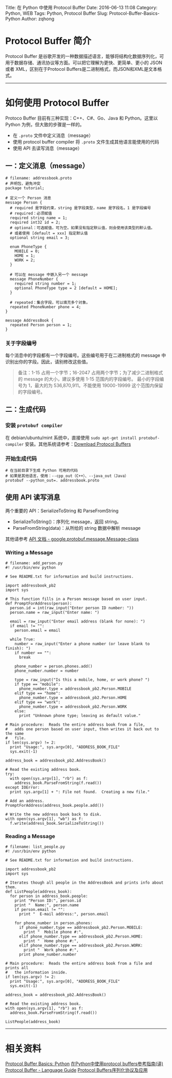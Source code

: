 Title: 在 Python 中使用 Protocol Buffer
Date: 2016-06-13 11:08
Category: Python, WEB
Tags: Python, Protocol Buffer
Slug: Protocol-Buffer-Basics-Python
Author: zqhong

# Protocol Buffer 简介
Protocol Buffer 是谷歌开发的一种数据描述语言，能够将结构化数据序列化，可用于数据存储、通讯协议等方面。可以把它理解为更快、更简单、更小的 JSON 或者 XML，区别在于Protocol Buffers是二进制格式，而JSON和XML是文本格式。

---

# 如何使用 Protocol Buffer
Protoco Buffer 目前有三种实现：C++、C#、Go、Java 和 Python。这里以 Python 为例，但大致的步骤是一样的。
* 在 `.proto` 文件中定义消息（message）
* 使用 protocol buffer compiler 将 `.proto` 文件生成其他语言能使用的代码
* 使用 API 去读写消息（message）


<!--more-->

## 一：定义消息（message）
```
# filename: addressbook.proto
# 声明包，避免冲突
package tutorial;

# 定义一个 Person 消息
message Person {
  # required 是字段约束，string 是字段类型，name 是字段名，1 是字段编号
  # required：必须赋值
  required string name = 1;
  required int32 id = 2;
  # optional：可选赋值，可为空。如果没有指定默认值，则会使用该类型的默认值。
  # 或者使用 [default = xxx] 指定默认值
  optional string email = 3;

  enum PhoneType {
    MOBILE = 0;
    HOME = 1;
    WORK = 2;
  }

  # 可以在 message 中嵌入另一个 message
  message PhoneNumber {
    required string number = 1;
    optional PhoneType type = 2 [default = HOME];
  }

  # repeated：集合字段，可以填充多个对象。
  repeated PhoneNumber phone = 4;
}

message AddressBook {
  repeated Person person = 1;
}
```

### 关于字段编号
每个消息中的字段都有一个字段编号。这些编号用于在二进制格式的 message 中识别出你的字段。因此，请别修改这些值。

> 备注：1-15 占用一个字节；16-2047 占用两个字节；为了减少二进制格式的 message 的大小，建议多使用 1-15 范围内的字段编号。
> 最小的字段编号为 1，最大的为 536,870,911。不能使用 19000-19999 这个范围内保留的字段编号。


## 二：生成代码
### 安装 `protobuf compiler`
在 debian/ubuntu/mint 系统中，直接使用 `sudo apt-get install protobuf-compiler` 安装。其他系统请参考：[Download Protocol Buffers](https://developers.google.com/protocol-buffers/docs/downloads)

### 开始生成代码
```
# 在当前目录下生成 Python 可用的代码
# 如果是其他语言，使用：--cpp_out（C++）、--java_out（Java）
protobuf --python_out=. addressbook.proto
```

## 使用 API 读写消息
两个重要的 API：SerializeToString 和 ParseFromString
* SerializeToString()：序列化 message，返回 string。
* ParseFromString(data)：从所给的 string 数据中解析 message

其他请参考 [API 文档 - google.protobuf.message.Message-class](https://developers.google.com/protocol-buffers/docs/reference/python/google.protobuf.message.Message-class)

### Writing a Message
```
# filename: add_person.py
#! /usr/bin/env python

# See README.txt for information and build instructions.

import addressbook_pb2
import sys

# This function fills in a Person message based on user input.
def PromptForAddress(person):
  person.id = int(raw_input("Enter person ID number: "))
  person.name = raw_input("Enter name: ")

  email = raw_input("Enter email address (blank for none): ")
  if email != "":
    person.email = email

  while True:
    number = raw_input("Enter a phone number (or leave blank to finish): ")
    if number == "":
      break

    phone_number = person.phones.add()
    phone_number.number = number

    type = raw_input("Is this a mobile, home, or work phone? ")
    if type == "mobile":
      phone_number.type = addressbook_pb2.Person.MOBILE
    elif type == "home":
      phone_number.type = addressbook_pb2.Person.HOME
    elif type == "work":
      phone_number.type = addressbook_pb2.Person.WORK
    else:
      print "Unknown phone type; leaving as default value."

# Main procedure:  Reads the entire address book from a file,
#   adds one person based on user input, then writes it back out to the same
#   file.
if len(sys.argv) != 2:
  print "Usage:", sys.argv[0], "ADDRESS_BOOK_FILE"
  sys.exit(-1)

address_book = addressbook_pb2.AddressBook()

# Read the existing address book.
try:
  with open(sys.argv[1], "rb") as f:
    address_book.ParseFromString(f.read())
except IOError:
  print sys.argv[1] + ": File not found.  Creating a new file."

# Add an address.
PromptForAddress(address_book.people.add())

# Write the new address book back to disk.
with open(sys.argv[1], "wb") as f:
  f.write(address_book.SerializeToString())

```

### Reading a Message
```
# filename: list_people.py
#! /usr/bin/env python

# See README.txt for information and build instructions.

import addressbook_pb2
import sys

# Iterates though all people in the AddressBook and prints info about them.
def ListPeople(address_book):
  for person in address_book.people:
    print "Person ID:", person.id
    print "  Name:", person.name
    if person.email != "":
      print "  E-mail address:", person.email

    for phone_number in person.phones:
      if phone_number.type == addressbook_pb2.Person.MOBILE:
        print "  Mobile phone #:",
      elif phone_number.type == addressbook_pb2.Person.HOME:
        print "  Home phone #:",
      elif phone_number.type == addressbook_pb2.Person.WORK:
        print "  Work phone #:",
      print phone_number.number

# Main procedure:  Reads the entire address book from a file and prints all
#   the information inside.
if len(sys.argv) != 2:
  print "Usage:", sys.argv[0], "ADDRESS_BOOK_FILE"
  sys.exit(-1)

address_book = addressbook_pb2.AddressBook()

# Read the existing address book.
with open(sys.argv[1], "rb") as f:
  address_book.ParseFromString(f.read())

ListPeople(address_book)

```

---

# 相关资料
[Protocol Buffer Basics: Python](https://developers.google.com/protocol-buffers/docs/pythontutorial)
[在Python中使用protocol buffers参考指南(译)](http://blog.csdn.net/losophy/article/details/17006573)
[Protocol Buffer - Language Guide](https://developers.google.com/protocol-buffers/docs/proto)
[Protocol Buffers序列化协议及应用](https://worktile.com/tech/share/prototol-buffers)
